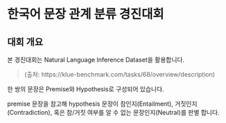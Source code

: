 <!DOCTYPE html>
<html>
  <head>
  
  
  </head>
  <body>
    <h1> 한국어 문장 관계 분류 경진대회 </h1>
    <h2> 대회 개요 </h2>
    <p> 본 경진대회는 Natural Language Inference Dataset을 활용합니다.</p>
    <blockquote cite>(출처: https://klue-benchmark.com/tasks/68/overview/description)</blockquote cite>
    
   <p>한 쌍의 문장은 Premise와 Hypothesis로 구성되어 있습니다.</p>
   <p>premise 문장을 참고해 hypothesis 문장이 참인지(Entailment), 거짓인지(Contradiction), 혹은 참/거짓 여부를 알 수 없는 문장인지(Neutral)를 판별 합니다.</p>




    

  
  
  
  
  
  
  </body>
  


</html>
  

